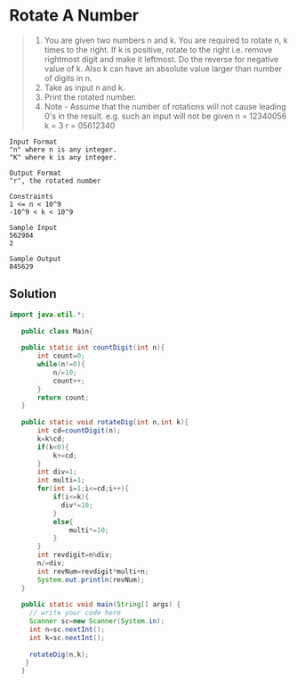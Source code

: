 # Rotate A Number

> 1. You are given two numbers n and k. You are required to rotate n, k times to the right. If k is positive, rotate to the right i.e. remove rightmost digit and make it leftmost. Do the reverse for negative value of k. Also k can have an absolute value larger than number of digits in n.
> 2. Take as input n and k.
> 3. Print the rotated number.
> 4. Note - Assume that the number of rotations will not cause leading 0's in the result. e.g. such an input will not be given
   n = 12340056
   k = 3
   r = 05612340

```text
Input Format
"n" where n is any integer.
"K" where k is any integer.

Output Format
"r", the rotated number

Constraints
1 <= n < 10^9
-10^9 < k < 10^9

Sample Input
562984
2

Sample Output
845629
```
## Solution
```java
import java.util.*;
   
   public class Main{
       
   public static int countDigit(int n){
       int count=0;
       while(n!=0){
           n/=10;
           count++;
       }
       return count;
   }
       
   public static void rotateDig(int n,int k){
       int cd=countDigit(n);
       k=k%cd;
       if(k<0){
           k+=cd;
       }
       int div=1;
       int multi=1;
       for(int i=1;i<=cd;i++){
           if(i<=k){
             div*=10;  
           }
           else{
               multi*=10;
           }
       }
       int revdigit=n%div;
       n/=div;
       int revNum=revdigit*multi+n;
       System.out.println(revNum);
   }
   
   public static void main(String[] args) {
     // write your code here 
     Scanner sc=new Scanner(System.in);
     int n=sc.nextInt();
     int k=sc.nextInt();
     
     rotateDig(n,k);
    }
   }
```